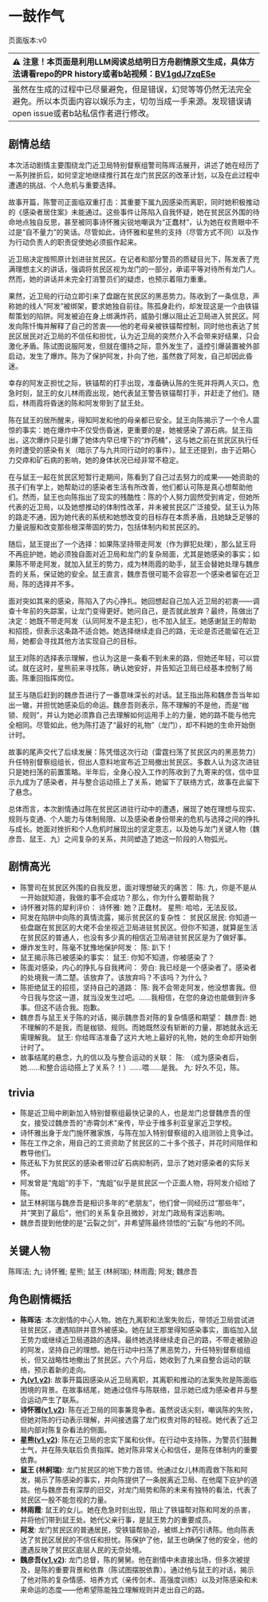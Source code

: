 # 一鼓作气
页面版本:v0
 

| :warning: 注意！本页面是利用LLM阅读总结明日方舟剧情原文生成，具体方法请看repo的PR history或者b站视频：[BV1gdJ7zqESe](https://www.bilibili.com/video/BV1gdJ7zqESe/)         |
|:----------------------------|
| 虽然在生成的过程中已尽量避免，但是错误，幻觉等等仍然无法完全避免。所以本页面内容以娱乐为主，切勿当成一手来源。发现错误请open issue或者b站私信作者进行修改。|



## 剧情总结
本次活动剧情主要围绕龙门近卫局特别督察组警司陈晖洁展开，讲述了她在经历了一系列挫折后，如何坚定地继续推行其在龙门贫民区的改革计划，以及在此过程中遭遇的挑战、个人危机与重要选择。

故事开篇，陈警司正面临双重打击：其重要下属九因感染而离职，同时她积极推动的《感染者居住案》未能通过。这些事件让陈陷入自我怀疑，她在贫民区外围的待命地点独自反思，甚至被同事诗怀雅尖锐地嘲讽为“正蠢材”，认为她在权贵眼中不过是“自不量力”的笑话。尽管如此，诗怀雅和星熊的支持（尽管方式不同）以及作为行动负责人的职责促使她必须振作起来。

近卫局决定按照原计划进驻贫民区。在记者和部分警员的质疑目光下，陈发表了充满理想主义的讲话，强调将贫民区视为龙门的一部分，承诺平等对待所有龙门人。然而，她的讲话并未完全打消警员们的疑虑，也预示着阻力重重。

果然，近卫局的行动立即引来了盘踞在贫民区的黑恶势力。陈收到了一条信息，声称她的线人“阿发”被绑架，要求她独自前往。陈孤身赴约，却发现这是一个由铁锚帮策划的陷阱。阿发被迫在身上绑满炸药，威胁引爆以阻止近卫局进入贫民区。阿发向陈忏悔并解释了自己的苦衷——他的老母亲被铁锚帮控制，同时他也表达了贫民区居民对近卫局的不信任和担忧，认为近卫局的突然介入不会带来好结果，只会激化矛盾。陈试图说服阿发，但就在僵持之际，意外发生了，遥控引爆装置被外部启动，发生了爆炸。陈为了保护阿发，扑向了他，虽然救了阿发，自己却因此昏迷。

幸存的阿发正担忧之际，铁锚帮的打手出现，准备确认陈的生死并将两人灭口。危急时刻，鼠王的女儿林雨霞出现，她代表鼠王警告铁锚帮打手，并赶走了他们。随后，林雨霞将昏迷的陈和阿发带到了鼠王处。

陈在鼠王的居所醒来，得知阿发和他的母亲都已安全。鼠王向陈揭示了一个令人震惊的事实：她在爆炸中不仅受伤昏迷，更重要的是，她被感染了源石病。鼠王指出，这次爆炸只是引爆了她体内早已埋下的“炸药桶”，这与她之前在贫民区执行任务时遭受的感染有关（暗示了与九共同行动时的事件）。鼠王还提到，由于近期心力交瘁和矿石病的影响，她的身体状况已经非常不稳定。

在与鼠王一起在贫民区短暂行走期间，陈看到了自己过去努力的成果——她资助的孩子们有学上，她帮助过的感染者生活有所改善，他们都认可陈是真心想帮助他们。然而，鼠王也向陈指出了现实的残酷性：陈的个人努力固然受到肯定，但她所代表的近卫局，以及她想推动的体制性改革，并未被贫民区广泛接受。鼠王认为陈的路走不通，因为她代表的系统和她想改变的目标存在本质矛盾，且她缺乏足够的力量说服和改变那些根深蒂固的势力，包括体制内和贫民区的。

随后，鼠王提出了一个选择：如果陈坚持带走阿发（作为罪犯处理），那么鼠王将不再庇护她，她必须独自面对近卫局和龙门的复杂局面，尤其是她感染的事实；如果陈不带走阿发，就加入鼠王的势力，成为林雨霞的助手，鼠王会替她处理与魏彦吾的关系，保证她的安全。鼠王直言，魏彦吾很可能不会容忍一个感染者留在近卫局，陈的选择并不多。

面对突如其来的感染，陈陷入了内心挣扎。她回想起自己加入近卫局的初衷——调查十年前的失踪案，让龙门变得更好。她问自己，是否就此放弃？最终，陈做出了决定：她既不带走阿发（认同阿发不是主犯），也不加入鼠王。她感谢鼠王的帮助和招揽，但表示这条路不适合她。她选择继续走自己的路，无论是否还能留在近卫局，她都会寻找其他方法实现自己的目标。

鼠王对陈的选择表示理解，也认为这是一条看不到未来的路，但她还年轻，可以尝试。就在这时，星熊前来寻找陈，确认她安好，并告知近卫局已经基本控制了局面。陈重回指挥岗位。

鼠王与随后赶到的魏彦吾进行了一番意味深长的对话。鼠王指出陈和魏彦吾当年如出一辙，并担忧她感染后的命运。魏彦吾则表示，陈不理解的不是他，而是“枷锁、规则”，并认为她必须靠自己去理解如何运用手上的力量，她的路不能与他完全相同。尽管如此，他为陈打造了“最好的礼物”（龙门），却不料她的生命开始倒计时。

故事的尾声交代了后续发展：陈凭借这次行动（雷霆扫荡了贫民区内的黑恶势力）升任特别督察组组长，但出人意料地宣布近卫局撤出贫民区。多数人认为这次进驻只是她扫荡的前置策略。半年后，全身心投入工作的陈收到了九寄来的信，信中显示九成为了感染者，并与整合运动搭上了关系，她留下了联络方式，故事在此留下了悬念。

总体而言，本次剧情通过陈在贫民区进驻行动中的遭遇，展现了她在理想与现实、规则与变通、个人能力与体制局限、以及感染者身份带来的危机与选择之间的挣扎与成长。她面对挫折和个人危机时展现出的坚定意志，以及她与龙门关键人物（魏彦吾、鼠王、九）之间复杂的关系，共同塑造了她这一阶段的人物弧光。
## 剧情高光
*   陈警司在贫民区外围的自我反思，面对理想破灭的痛苦：
    陈: 九，你是不是从一开始就知道，我做的事不会成功？那么，你为什么要帮助我？
*   诗怀雅对陈的犀利评价：
    诗怀雅: 她？正蠢材。
    星熊: 哈哈，无法反驳。
*   阿发在陷阱中向陈的真情流露，揭示贫民区的复杂性：
    贫民区居民: 你知道一些盘踞在贫民区的大佬不会坐视近卫局进驻贫民区。但你不知道，就算是生活在贫民区的普通人，也没有多少真的相信近卫局进驻贫民区是为了做好事。
*   爆炸发生时，陈毫不犹豫地保护阿发：
    陈: 趴下！
*   鼠王揭示陈已被感染的事实：
    鼠王: 你知不知道，你被感染了？
*   陈面对感染，内心的挣扎与自我拷问：
    旁白: 我已经是一个感染者了。感染者的处境我一清二楚。该放弃了。该放弃吗？不该吗？为什么？
*   陈拒绝鼠王的招揽，坚持自己的道路：
    陈: 我不会带走阿发，他没想害我。但今日我与您这一道，就当没发生过吧。......我相信，在您的身边也能做到许多事。但这不适合我。抱歉。
*   魏彦吾与鼠王关于陈的对话，揭示魏彦吾对陈的复杂情感和期望：
    魏彦吾: 她不理解的不是我，而是枷锁、规则。而她既然没有斩断的力量，那她就永远无需理解我。
    鼠王: 你给晖洁准备了这片大地上最好的礼物，她的生命却开始倒计时了。
*   故事结尾的悬念，九的信以及与整合运动的关联：
    陈: （成为感染者后，她......和整合运动搭上了关系？！）......喂......是我。
    九: 好久不见，陈。
## trivia
*   陈是近卫局中刷新加入特别督察组最快记录的人，也是龙门总督魏彦吾的侄女，接受过魏彦吾的“赤霄剑术”亲传，毕业于维多利亚皇家近卫学校。
*   诗怀雅出身于龙门施怀雅家族，与陈在加入特别督察组的入组测验上竞争过。
*   陈在工作之余，用自己的工资资助了贫民区的二十多个孩子，并花时间陪伴和教导他们。
*   陈还私下为贫民区的感染者带过矿石病抑制药，显示了她对感染者的实际关怀。
*   阿发曾是“鬼姐”的手下，“鬼姐”似乎是贫民区一个正面人物，将阿发介绍给了陈。
*   鼠王林舸瑞与魏彦吾是相识多年的“老朋友”，他们曾一同经历过“那些年”，并“笑到了最后”，他们的关系复杂且微妙，对龙门政局有深远影响。
*   魏彦吾提到他使的是“云裂之剑”，并希望陈最终领悟的“云裂”与他的不同。
## 关键人物
陈晖洁; 九; 诗怀雅; 星熊; 鼠王 (林舸瑞); 林雨霞; 阿发; 魏彦吾
## 角色剧情概括
-   **陈晖洁**: 本次剧情的中心人物。她在九离职和法案失败后，带领近卫局尝试进驻贫民区，遭遇陷阱并意外被感染。她在鼠王那里得知感染事实，面临加入鼠王势力或继续近卫局道路的选择。最终她选择继续走自己的路，不带走被胁迫的阿发，坚持自己的理想。她在行动中扫荡了黑恶势力，升任特别督察组组长，但又战略性地撤出了贫民区。六个月后，她收到了九来自整合运动的联络，预示着新的走向。
-   **九([v1](../chars/extended_char_jiu.md),[v2](../char_v3/extended_char_jiu.md))**: 故事开篇因感染从近卫局离职，其离职和推动的法案失败是陈面临困境的背景。在故事结尾，她通过信件与陈联络，显示她已成为感染者并与整合运动产生了联系。
-   **诗怀雅([v1](../chars/char_308_swire.md),[v2](../char_v3/char_308_swire.md))**: 陈在近卫局的同事兼竞争者。虽然说话尖刻，嘲讽陈的失败，但她对陈的行动表示理解，并间接透露了龙门权贵对陈的轻视。她代表了近卫局内部对陈复杂看法的侧面。
-   **星熊([v1](../chars/char_136_hsguma.md),[v2](../char_v3/char_136_hsguma.md))**: 陈在近卫局的忠实下属和伙伴。在行动中支持陈，为警员们鼓舞士气，并在陈失联后负责指挥。她对陈非常关心和信任，是陈在体制内的重要依靠。
-   **鼠王 (林舸瑞)**: 龙门贫民区的地下势力首领。他通过女儿林雨霞救下陈和阿发，揭示了陈感染的事实，并向陈提供了一条脱离近卫局、在他麾下庇护的道路。他与魏彦吾有深厚的旧交，对龙门局势和陈的未来有独特的看法，代表了贫民区一股不能忽视的力量。
-   **林雨霞**: 鼠王的女儿。她在危急时刻出现，阻止了铁锚帮对陈和阿发的杀害，并将他们带到鼠王处。她代父亲行事，是鼠王势力的重要成员。
-   **阿发**: 龙门贫民区的普通居民，受铁锚帮胁迫，被绑上炸药引诱陈。他向陈表达了贫民区居民的不信任和担忧。陈保护了他，鼠王也确保了他的安全，他的遭遇反映了贫民区底层人民的无奈处境。
-   **魏彦吾([v1](../chars/extended_char_wei_yan_wu.md),[v2](../char_v3/extended_char_wei_yan_wu.md))**: 龙门总督，陈的舅舅。他在剧情中未直接出场，但多次被提及，是陈的重要背景和依靠（陈试图摆脱依靠）。通过他与鼠王的对话，揭示了他对陈的复杂情感、培养方式（亲传剑术、高强度训练）以及对陈感染和未来命运的态度——他希望陈能独立理解规则并走出自己的路。